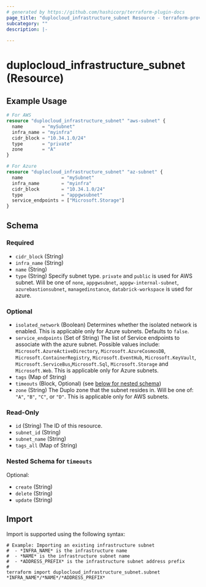 ```yaml
---
# generated by https://github.com/hashicorp/terraform-plugin-docs
page_title: "duplocloud_infrastructure_subnet Resource - terraform-provider-duplocloud"
subcategory: ""
description: |-
  
---
```


# duplocloud_infrastructure_subnet (Resource)



## Example Usage

```terraform
# For AWS
resource "duplocloud_infrastructure_subnet" "aws-subnet" {
  name       = "mySubnet"
  infra_name = "myinfra"
  cidr_block = "10.34.1.0/24"
  type       = "private"
  zone       = "A"
}

# For Azure
resource "duplocloud_infrastructure_subnet" "az-subnet" {
  name              = "mySubnet"
  infra_name        = "myinfra"
  cidr_block        = "10.34.1.0/24"
  type              = "appgwsubnet"
  service_endpoints = ["Microsoft.Storage"]
}
```

<!-- schema generated by tfplugindocs -->
## Schema

### Required

- `cidr_block` (String)
- `infra_name` (String)
- `name` (String)
- `type` (String) Specify subnet type. `private` and `public` is used for AWS subnet. Will be one of `none`, `appgwsubnet`, `appgw-internal-subnet`, `azurebastionsubnet`, `managedinstance`, `databrick-workspace` is used for azure.

### Optional

- `isolated_network` (Boolean) Determines whether the isolated network is enabled. This is applicable only for Azure subnets. Defaults to `false`.
- `service_endpoints` (Set of String) The list of Service endpoints to associate with the azure subnet. Possible values include: `Microsoft.AzureActiveDirectory`, `Microsoft.AzureCosmosDB`, `Microsoft.ContainerRegistry`, `Microsoft.EventHub`, `Microsoft.KeyVault`, `Microsoft.ServiceBus`,`Microsoft.Sql`, `Microsoft.Storage` and `Microsoft.Web`. This is applicable only for Azure subnets.
- `tags` (Map of String)
- `timeouts` (Block, Optional) (see [below for nested schema](#nestedblock--timeouts))
- `zone` (String) The Duplo zone that the subnet resides in.  Will be one of:  `"A"`, `"B"`, `"C"`, or `"D"`. This is applicable only for AWS subnets.

### Read-Only

- `id` (String) The ID of this resource.
- `subnet_id` (String)
- `subnet_name` (String)
- `tags_all` (Map of String)

<a id="nestedblock--timeouts"></a>
### Nested Schema for `timeouts`

Optional:

- `create` (String)
- `delete` (String)
- `update` (String)

## Import

Import is supported using the following syntax:

```shell
# Example: Importing an existing infrastructure subnet
#  - *INFRA_NAME* is the infrastructure name
#  - *NAME* is the infrastructure subnet name
#  - *ADDRESS_PREFIX* is the infrastructure subnet address prefix
#
terraform import duplocloud_infrastructure_subnet.subnet *INFRA_NAME*/*NAME*/*ADDRESS_PREFIX*
```
